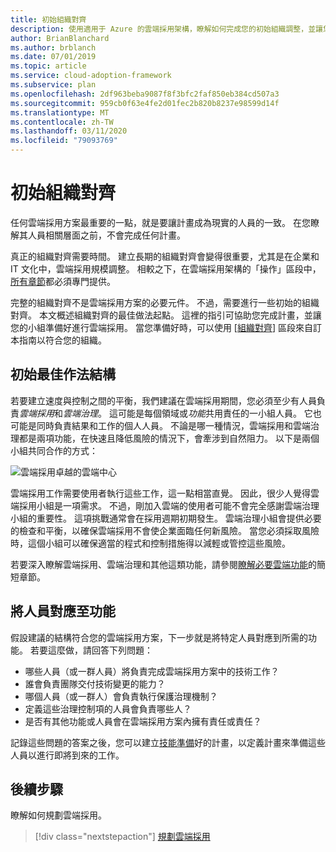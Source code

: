 ```yaml
---
title: 初始組織對齊
description: 使用適用于 Azure 的雲端採用架構，瞭解如何完成您的初始組織調整，並讓您的小組準備好進行雲端採用。
author: BrianBlanchard
ms.author: brblanch
ms.date: 07/01/2019
ms.topic: article
ms.service: cloud-adoption-framework
ms.subservice: plan
ms.openlocfilehash: 2df963beba9087f8f3bfc2faf850eb384cd507a3
ms.sourcegitcommit: 959cb0f63e4fe2d01fec2b820b8237e98599d14f
ms.translationtype: MT
ms.contentlocale: zh-TW
ms.lasthandoff: 03/11/2020
ms.locfileid: "79093769"
---
```

# <a name="initial-organization-alignment"></a>初始組織對齊

任何雲端採用方案最重要的一點，就是要讓計畫成為現實的人員的一致。 在您瞭解其人員相關層面之前，不會完成任何計畫。

真正的組織對齊需要時間。 建立長期的組織對齊會變得很重要，尤其是在企業和 IT 文化中，雲端採用規模調整。 相較之下，在雲端採用架構的「操作」區段中，[所有章節](../organize/index.md)都必須專門提供。

完整的組織對齊不是雲端採用方案的必要元件。 不過，需要進行一些初始的組織對齊。 本文概述組織對齊的最佳做法起點。 這裡的指引可協助您完成計畫，並讓您的小組準備好進行雲端採用。 當您準備好時，可以使用 [[組織對齊](../organize/index.md)] 區段來自訂本指南以符合您的組織。

## <a name="initial-best-practice-structure"></a>初始最佳作法結構

若要建立速度與控制之間的平衡，我們建議在雲端採用期間，您必須至少有人員負責*雲端採用*和*雲端治理*。 這可能是每個領域或*功能*共用責任的一小組人員。 它也可能是同時負責結果和工作的個人人員。 不論是哪一種情況，雲端採用和雲端治理都是兩項功能，在快速且降低風險的情況下，會牽涉到自然阻力。 以下是兩個小組共同合作的方式：

![雲端採用卓越的雲端中心](../_images/ready/org-ready-best-practice.png)

雲端採用工作需要使用者執行這些工作，這一點相當直覺。 因此，很少人覺得雲端採用小組是一項需求。 不過，剛加入雲端的使用者可能不會完全感謝雲端治理小組的重要性。 這項挑戰通常會在採用週期初期發生。 雲端治理小組會提供必要的檢查和平衡，以確保雲端採用不會使企業面臨任何新風險。 當您必須採取風險時，這個小組可以確保適當的程式和控制措施得以減輕或管控這些風險。

若要深入瞭解雲端採用、雲端治理和其他這類功能，請參閱[瞭解必要雲端功能](../organize/index.md?#understand-required-cloud-capabilities)的簡短章節。

## <a name="map-people-to-capabilities"></a>將人員對應至功能

假設建議的結構符合您的雲端採用方案，下一步就是將特定人員對應到所需的功能。 若要這麼做，請回答下列問題：

- 哪些人員（或一群人員）將負責完成雲端採用方案中的技術工作？
- 誰會負責團隊交付技術變更的能力？
- 哪個人員（或一群人）會負責執行保護治理機制？
- 定義這些治理控制項的人員會負責哪些人？
- 是否有其他功能或人員會在雲端採用方案內擁有責任或責任？

記錄這些問題的答案之後，您可以建立[技能準備](./adapt-roles-skills-processes.md)好的計畫，以定義計畫來準備這些人員以進行即將到來的工作。

## <a name="next-steps"></a>後續步驟

瞭解如何規劃雲端採用。

> [!div class="nextstepaction"]
> [規劃雲端採用](./plan-intro.md)
